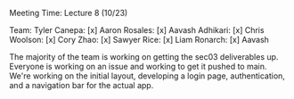 Meeting Time: Lecture 8 (10/23)

Team: Tyler Canepa: [x] Aaron Rosales: [x] Aavash Adhikari: [x] Chris Woolson: [x] Cory Zhao: [x] Sawyer Rice: [x] Liam Ronarch: [x] Aavash

The majority of the team is working on getting the sec03 deliverables up. Everyone is working on an issue and working to get it pushed to main. We're working on the initial layout, developing a login page, authentication, and a navigation bar for the actual app.
